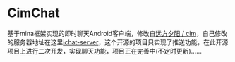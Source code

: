 # CimChat
基于mina框架实现的即时聊天Android客户端，修改自[远方夕阳 / cim](http://git.oschina.net/farsunset/cim)，自己修改的服务器地址在这里[ichat-server](https://github.com/wenjue/ichat-server)，这个开源的项目只实现了推送功能，在此开源项目上进行二次开发，实现聊天功能，项目正在完善中(不定时更新)......
